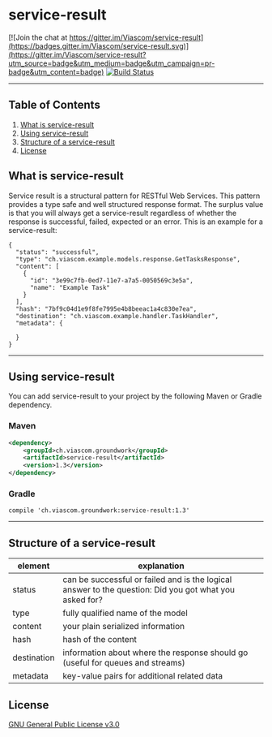 # service-result

[![Join the chat at https://gitter.im/Viascom/service-result](https://badges.gitter.im/Viascom/service-result.svg)](https://gitter.im/Viascom/service-result?utm_source=badge&utm_medium=badge&utm_campaign=pr-badge&utm_content=badge)
[![Build Status](https://travis-ci.org/Viascom/service-result.svg?branch=develop)](https://travis-ci.org/Viascom/service-result)
___

## Table of Contents
1. [What is service-result](#what-is-service-result)
2. [Using service-result](#using-service-result)
3. [Structure of a service-result](#structure-of-a-service-result)
4. [License](#license)

## What is service-result

Service result is a structural pattern for RESTful Web Services. This pattern provides a type safe and well structured response format. The surplus value is that you will always get a service-result regardless of whether the response is successful, failed, expected or an error. This is an example for a service-result:

```
{
  "status": "successful",
  "type": "ch.viascom.example.models.response.GetTasksResponse",
  "content": [
    {
      "id": "3e99c7fb-0ed7-11e7-a7a5-0050569c3e5a",
      "name": "Example Task"
    }
  ],
  "hash": "7bf9c04d1e9f8fe7995e4b8beeac1a4c830e7ea",
  "destination": "ch.viascom.example.handler.TaskHandler",
  "metadata": {
  
  }
}
```
___

## Using service-result

You can add service-result to your project by the following Maven or Gradle dependency.

### Maven
```xml
<dependency>
    <groupId>ch.viascom.groundwork</groupId>
    <artifactId>service-result</artifactId>
    <version>1.3</version>
</dependency>
```

### Gradle
```
compile 'ch.viascom.groundwork:service-result:1.3'
```
___

## Structure of a service-result

| element		| explanation 																							|
| ------------- | ----------------------------------------------------------------------------------------------------- |
| status		| can be successful or failed and is the logical answer to the question: Did you got what you asked for?	|
| type			| fully qualified name of the model																					|
| content		| your plain serialized information																		|
| hash			| hash of the content																					|
| destination	| information about where the response should go (useful for queues and streams)						|													|
| metadata		| key-value pairs for additional related data																	|

## License

[GNU General Public License v3.0](https://github.com/Viascom/service-result/blob/develop/LICENSE)
